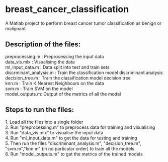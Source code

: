 # breast_cancer_classification
A Matlab project to perform breast cancer tumor classification as benign or malignant
<h2>Description of the files:</h2>
<p>
 preprocessing.m : Preprocessing the input data <br>
 data_vis.mlx : Visualising the data <br>
 ml_input_data.m : Data split into test and train sets <br>
 discrminant_analysis.m : Train the classification model discriminant analysis <br>
 decision_tree.m : Train the classification model decision tree  <br>
 knn.m : Train K Nearest Neighbours on the data <br>
 svm.m : Train SVM on the model <br>
 model_outputs.m: Output of the metrics of all the model <br>
  <p>

<h2>Steps to run the files: </h2>
<p>
  1. Load all the files into a single folder <br>
  2. Run "preprocessing.m" to preprocess data for training and visualising <br>
  3. Run "data_vis.mlx" to visualise the input data <br>
  4. Run "ml_input_data.m" to get the data for testing and training <br>
  5. Then run the files "discriminant_analysis.m", "decision_tree.m",
       "svm.m","knn.m" (in no particular order) to train all the models <br>
  6. Run "model_outputs.m" to get the metrics of the trained models <br>
  </p>

